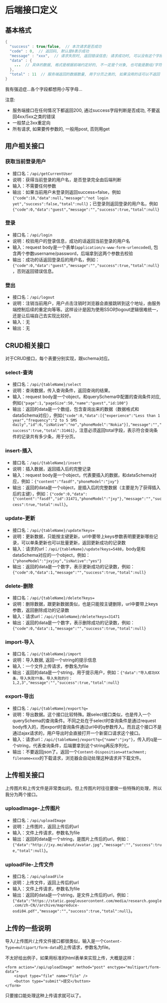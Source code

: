 # 后端接口定义

## 基本格式

```java
{
  "success" : true/false,  // 本次请求是否成功
  "code" : 0,  // 返回码, 默认是0表示成功
  "message" : "xxx",  // 请求失败时, 返回错误信息; 请求成功时, 可以没有这个字段或为空
  "data" : {
    ...  // 具体的数据, 格式是根据前端约定好的, 不一定是个对象, 也可能是数组/字符串之类的
  },
  "total" : 11  // 服务端返回的数据数量, 用于分页之类的, 如果没用的话可以不返回
}
```

我有强迫症...各个字段都想用小写字母...

注意:
* 服务端接口在任何情况下都返回200, 通过success字段判断是否成功, 不要返回4xx/5xx之类的错误
* 一般禁止3xx重定向
* 所有请求, 如果要传参数的, 一般用post, 否则用get

## 用户相关接口

### 获取当前登录用户

* 接口名：`/api/getCurrentUser`
* 说明：获得当前登录的用户名，是否登录完全由后端判断
* 输入：不需要任何参数
* 输出：如果当前用户未登录则返回success=false，例如`{"code":10,"data":null,"message":"not login yet","success":false,"total":null}`；已登录则返回登录的用户名，例如`{"code":0,"data":"guest","message":"","success":true,"total":null}`

### 登录

* 接口名：`/api/login`
* 说明：校验用户的登录信息，成功的话返回当前登录的用户名
* 输入：request body是一个表单(`application/x-www-form-urlencoded`), 包含两个参数username/password，后端拿到这两个参数去校验
* 输出：成功的话返回登录后的用户名，例如：`{"code":0,"data":"guest","message":"","success":true,"total":null}`，否则返回错误信息。

### 登出

* 接口名：`/api/logout`
* 说明：注销当前用户，用户点击注销时浏览器会直接跳转到这个地址，由服务端控制后续的重定向等等。这样设计是因为使用SSO时logout逻辑很难统一，还是让后端自己去实现比较好。
* 输入：无
* 输出：无

## CRUD相关接口

对于CRUD接口，每个表要分别实现，跟schema对应。

### select-查询

* 接口名：`/api/{tableName}/select`
* 说明：查询数据，传入查询条件，返回查询的结果。
* 输入：request body是一个object，和querySchema中配置的查询条件对应, 例如`{"page":1,"pageSize":50,"name":"guest","id:100"}`
* 输出：返回的data是一个数组，包含查询出来的数据（数据格式和dataSchema对应），例如`{"code":0,"data":[{"experience":"Less than 1 year","frequency":"2 to 5 SMS daily","id":6,"isNative":"no","phoneModel":"Nokia"}],"message":"","success":true,"total":31461}`，注意必须返回total字段，表示符合查询条件的记录共有多少条，用于分页。

### insert-插入

* 接口名：`/api/{tableName}/insert`
* 说明：插入数据，返回插入后的完整记录
* 输入：request body是一个object，代表要插入的数据，和dataSchema对应，例如：`{"content":"fasdf","phoneModel":"jxy"}`
* 输出：返回的data是一个object，是插入后的完整数据（主要是为了获得插入后的主键），例如：`{"code":0,"data":{"content":"fasdf","id":31471,"phoneModel":"jxy"},"message":"","success":true,"total":null}`。

### update-更新

* 接口名：`/api/{tableName}/update?keys=`
* 说明：更新数据，只能按主键更新，url中要带上keys参数表明要更新哪些记录，可以单条更新也可以批量更新，返回更新成功的记录数 
* 输入：请求的url：`/api/{tableName}/update?keys=5488`，body是和dataSchema对应的一个object，例如：`{"phoneModel":"jxyjxy","isNative":"yes"}`
* 输出：返回的data是一个数字，表示更新成功的记录数，例如：`{"code":0,"data":1,"message":"","success":true,"total":null}`

### delete-删除

* 接口名：`/api/{tableName}/delete?keys=`
* 说明：删除数据，跟更新数据类似，也是只能按主键删除，url中要带上keys参数，返回删除成功的记录数
* 输入：请求url：`/api/{tableName}/delete?keys=31471`
* 输出：返回的data是一个数字，表示删除成功的记录数，例如：`{"code":0,"data":1,"message":"","success":true,"total":null}`

### import-导入

* 接口名：`/api/{tableName}/import`
* 说明：导入数据, 返回一个string的提示信息
* 输入：一个文件上传请求，参数名为file
* 输出：返回的data是一个string，用于提示用户，例如：`{"data":"导入成功XX条，导入失败YY条，导入失败的行：1,2,3","message":"","success":true,"total":null}`

### export-导出

* 接口名：`/api/{tableName}/export?q=`
* 说明：导出数据。这个接口比较特殊。跟select接口类似，也是传入一个querySchema的查询条件。不同之处在于select时查询条件是通过request body传入的，而export时查询条件通过url中的q参数传入。而且这个接口不是通过ajax请求的，用户导出时会直接打开一个新窗口请求这个接口。
* 输入：请求url：`/api/{tableName}/export?q={"name":"jxy"}`，传入的q是一个string，代表查询条件，后端要拿到这个string再反序列化。
* 输出：不要返回json了。返回一个`Content-Disposition=attachment; filename=xxx`的下载请求，浏览器会自动处理这种请求并下载文件。

## 上传相关接口

上传图片和上传文件是非常类似的。但上传图片时往往要做一些特殊的处理，所以我分为两个接口。

### uploadImage-上传图片

* 接口名：`/api/uploadImage`
* 说明：上传图片，返回上传后的url
* 输入：文件上传请求，参数名为file
* 输出：返回的data是一个string，是图片上传后的url，例如：`{"data":"http://jxy.me/about/avatar.jpg","message":"","success":true,"total":null}`。

### uploadFile-上传文件

* 接口名：`/api/uploadFile`
* 说明：上传文件，返回上传后的url
* 输入：文件上传请求，参数名为file
* 输出：返回的data是一个string，是文件上传后的url，例如：`{"data":"https://static.googleusercontent.com/media/research.google.com/zh-CN//archive/mapreduce-osdi04.pdf","message":"","success":true,"total":null}`。

## 上传的一些说明

导入/上传图片/上传文件接口都很类似，输入是一个`Content-Type=multipart/form-data`的上传请求，参数名为file。

不太好给出例子，如果用标准的html表单来实现上传，大概是这样：
```
<form action="/api/uploadImage" method="post" enctype="multipart/form-data">
	<input type="file" name="file" />
	<button type="submit">提交</button>
</form>
```
只要接口能处理这种上传请求就可以了。
